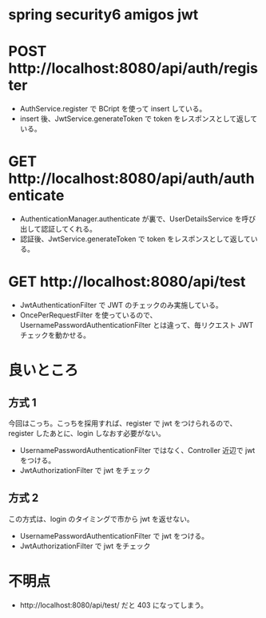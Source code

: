 # spring security6 amigos jwt

# POST http://localhost:8080/api/auth/register

- AuthService.register で BCript を使って insert している。
- insert 後、JwtService.generateToken で token をレスポンスとして返している。

# GET http://localhost:8080/api/auth/authenticate

- AuthenticationManager.authenticate が裏で、UserDetailsService を呼び出して認証してくれる。
- 認証後、JwtService.generateToken で token をレスポンスとして返している。

# GET http://localhost:8080/api/test

- JwtAuthenticationFilter で JWT のチェックのみ実施している。
- OncePerRequestFilter を使っているので、UsernamePasswordAuthenticationFilter とは違って、毎リクエスト JWT チェックを動かせる。

# 良いところ

## 方式 1

今回はこっち。こっちを採用すれば、register で jwt をつけられるので、<br>
register したあとに、login しなおす必要がない。

- UsernamePasswordAuthenticationFilter ではなく、Controller 近辺で jwt をつける。
- JwtAuthorizationFilter で jwt をチェック

## 方式 2

この方式は、login のタイミングで市から jwt を返せない。

- UsernamePasswordAuthenticationFilter で jwt をつける。
- JwtAuthorizationFilter で jwt をチェック

# 不明点

- http://localhost:8080/api/test/ だと 403 になってしまう。
